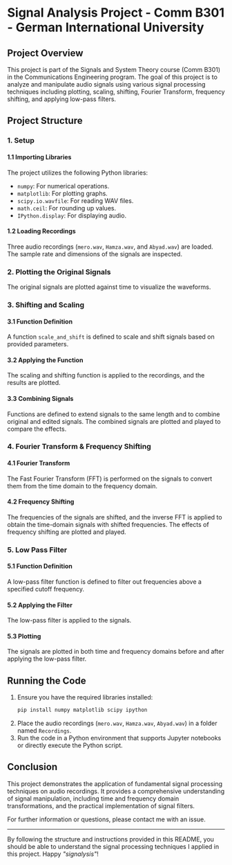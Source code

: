 
# Signal Analysis Project - Comm B301 - German International University

## Project Overview

This project is part of the Signals and System Theory course (Comm B301) in the Communications Engineering program. The goal of this project is to analyze and manipulate audio signals using various signal processing techniques including plotting, scaling, shifting, Fourier Transform, frequency shifting, and applying low-pass filters.

## Project Structure

### 1. Setup

#### 1.1 Importing Libraries
The project utilizes the following Python libraries:
- `numpy`: For numerical operations.
- `matplotlib`: For plotting graphs.
- `scipy.io.wavfile`: For reading WAV files.
- `math.ceil`: For rounding up values.
- `IPython.display`: For displaying audio.

#### 1.2 Loading Recordings
Three audio recordings (`mero.wav`, `Hamza.wav`, and `Abyad.wav`) are loaded. The sample rate and dimensions of the signals are inspected.

### 2. Plotting the Original Signals
The original signals are plotted against time to visualize the waveforms.

### 3. Shifting and Scaling

#### 3.1 Function Definition
A function `scale_and_shift` is defined to scale and shift signals based on provided parameters.

#### 3.2 Applying the Function
The scaling and shifting function is applied to the recordings, and the results are plotted.

#### 3.3 Combining Signals
Functions are defined to extend signals to the same length and to combine original and edited signals. The combined signals are plotted and played to compare the effects.

### 4. Fourier Transform & Frequency Shifting

#### 4.1 Fourier Transform
The Fast Fourier Transform (FFT) is performed on the signals to convert them from the time domain to the frequency domain.

#### 4.2 Frequency Shifting
The frequencies of the signals are shifted, and the inverse FFT is applied to obtain the time-domain signals with shifted frequencies. The effects of frequency shifting are plotted and played.

### 5. Low Pass Filter

#### 5.1 Function Definition
A low-pass filter function is defined to filter out frequencies above a specified cutoff frequency.

#### 5.2 Applying the Filter
The low-pass filter is applied to the signals.

#### 5.3 Plotting
The signals are plotted in both time and frequency domains before and after applying the low-pass filter.

## Running the Code
1. Ensure you have the required libraries installed:
   ```bash
   pip install numpy matplotlib scipy ipython
   ```
2. Place the audio recordings (`mero.wav`, `Hamza.wav`, `Abyad.wav`) in a folder named `Recordings`.
3. Run the code in a Python environment that supports Jupyter notebooks or directly execute the Python script.

## Conclusion
This project demonstrates the application of fundamental signal processing techniques on audio recordings. It provides a comprehensive understanding of signal manipulation, including time and frequency domain transformations, and the practical implementation of signal filters.

For further information or questions, please contact me with an issue.

---

By following the structure and instructions provided in this README, you should be able to understand the signal processing techniques I applied in this project. Happy *"signalysis"*!
